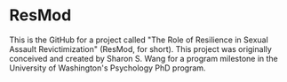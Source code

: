 # ResMod
This is the GitHub for a project called "The Role of Resilience in Sexual Assault Revictimization" (ResMod, for short). This project was originally conceived and created by Sharon S. Wang for a program milestone in the University of Washington's Psychology PhD program.